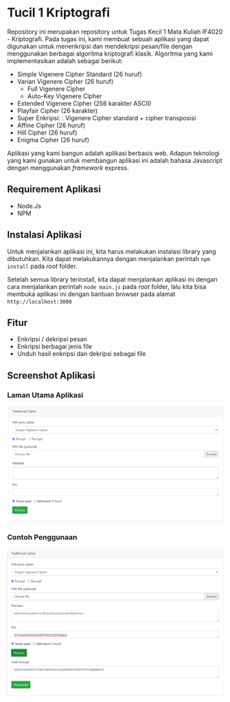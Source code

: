 # Tucil 1 Kriptografi

Repository ini merupakan repository untuk Tugas Kecil 1 Mata Kuliah IF4020 - Kriptografi. Pada tugas ini, kami membuat sebuah aplikasi yang dapat digunakan untuk menenkripsi dan mendekripsi pesan/file dengan menggunakan berbagai algoritma kriptografi klasik. Algoritma yang kami implementasikan adalah sebagai berikut:

- Simple Vigenere Cipher Standard (26 huruf)
- Varian Vigenere Cipher (26 huruf)
    - Full Vigenere Cipher
    - Auto-Key Vigenere Cipher
- Extended Vigenere Cipher (256 karakter ASCII)
- Playfair Cipher (26 karakter)
- Super Enkripsi: : Vigenere Cipher standard + cipher transposisi 
- Affine Cipher (26 huruf)
- Hill Cipher (26 huruf)
- Enigma Cipher (26 huruf)

Aplikasi yang kami bangun adalah aplikasi berbasis web. Adapun teknologi yang kami gunakan untuk membangun aplikasi ini adalah bahasa Javascript dengan menggunakan *framework* express.




## Requirement Aplikasi

- Node.Js
- NPM

## Instalasi Aplikasi

Untuk menjalankan aplikasi ini, kita harus melakukan instalasi library yang dibutuhkan. Kita dapat melakukannya dengan menjalankan perintah `npm install` pada *root* folder.

Setelah semua library terinstall, kita dapat menjalankan aplikasi ini dengan cara menjalankan perintah `node main.js` pada *root* folder, lalu kita bisa membuka aplikasi ini dengan bantuan browser pada alamat `http://localhost:3000`

## Fitur

- Enkripsi / dekripsi pesan
- Enkripsi berbagai jenis file
- Unduh hasil enkripsi dan dekripsi sebagai file

## Screenshot Aplikasi

### Laman Utama Aplikasi
![home](img/home.PNG)

### Contoh Penggunaan
![example](img/example.PNG)
